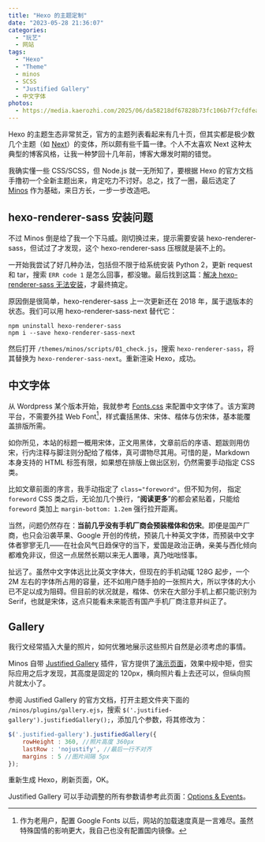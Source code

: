 ```yaml
---
title: "Hexo 的主题定制"
date: "2023-05-28 21:36:07"
categories:
  - "玩艺"
  - 网站
tags:
  - "Hexo"
  - "Theme"
  - minos
  - SCSS
  - "Justified Gallery"
  - 中文字体
photos:
  - https://media.kaerozhi.com/2025/06/da58218df67828b73fc106b7f7cfdfea.webp
---
```

Hexo 的主题生态非常贫乏，官方的主题列表看起来有几十页，但其实都是极少数几个主题（如 [Next](https://theme-next.js.org/)）的变体，所以颇有些千篇一律。个人不太喜欢 Next 这种太典型的博客风格，让我一种梦回十几年前，博客大爆发时期的错觉。

我确实懂一些 CSS/SCSS，但 Node.js 就一无所知了，要根据 Hexo 的官方文档手撸初一个全新主题出来，肯定吃力不讨好。总之，找了一圈，最后选定了 [Minos](http://ppoffice.github.io/hexo-theme-minos/) 作为基础，来日方长，一步一步改造吧。

<!-- more -->

## hexo-renderer-sass 安装问题

不过 Minos 倒是给了我一个下马威。刚切换过来，提示需要安装 hexo-renderer-sass，但试过了才发现，这个 hexo-renderer-sass 压根就是装不上的。

一开始我尝试了好几种办法，包括但不限于给系统安装 Python 2，更新 request 和 tar，搜索 `ERR code 1` 是怎么回事，都没辙。最后找到这篇：[解决 hexo-renderer-sass 无法安装](https://sobaigu.com/hexo-renderer-sass-error.html)，才最终搞定。

原因倒是很简单，hexo-renderer-sass 上一次更新还在 2018 年，属于退版本的状态。我们可以用 hexo-renderer-sass-next 替代它：
```
npm uninstall hexo-renderer-sass  
npm i --save hexo-renderer-sass-next
```
然后打开 `/themes/minos/scripts/01_check.js`，搜索 `hexo-renderer-sass`，将其替换为 `hexo-renderer-sass-next`。重新渲染 Hexo，成功。

## 中文字体

从 Wordpress 某个版本开始，我就参考 [Fonts.css](https://github.com/zenozeng/fonts.css) 来配置中文字体了。该方案跨平台，不需要外挂 Web Font[^1]，样式囊括黑体、宋体、楷体与仿宋体，基本能覆盖排版所需。

如你所见，本站的标题一概用宋体，正文用黑体，文章前后的序语、题跋则用仿宋，行内注释与脚注则分配给了楷体，真可谓物尽其用。可惜的是，Markdown 本身支持的 HTML 标签有限，如果想在排版上做出区别，仍然需要手动指定 CSS 类。

比如文章前面的序言，我手动指定了 `class="foreword"`。但不知为何， 指定 `foreword` CSS 类之后，无论加几个换行，“**阅读更多**”的都会紧贴着，只能给 `foreword` 类加上 `margin-bottom: 1.2em` 强行拉开距离。

[^1]: 作为老用户，配置 Google Fonts 以后，网站的加载速度真是一言难尽。虽然特殊国情的影响更大，我自己也没有配置国内镜像。

当然，问题仍然存在：**当前几乎没有手机厂商会预装楷体和仿宋**。即便是国产厂商，也只会沿袭苹果、Google 开创的传统，预装几十种英文字体，而预装中文字体者寥寥无几——在社会风气日趋保守的当下，爱国是政治正确，亲美与西化倾向都难免非议，但这一点居然长期以来无人置喙，真乃咄咄怪事。

扯远了。虽然中文字体远比比英文字体大，但现在的手机动辄 128G 起步，一个 2M 左右的字体所占用的容量，还不如用户随手拍的一张照片大，所以字体的大小已不足以成为阻碍。但目前的状况就是，楷体、仿宋在大部分手机上都只能识别为 Serif，也就是宋体，这点只能看未来能否有国产手机厂商注意并纠正了。

## Gallery

我行文经常插入大量的照片，如何优雅地展示这些照片自然是必须考虑的事情。

Minos 自带 [Justified Gallery](https://miromannino.github.io/Justified-Gallery/) 插件，官方提供了[演示页面](http://ppoffice.github.io/hexo-theme-minos/Creating-a-Gallery-in-Minos/)，效果中规中矩，但实际应用之后才发现，其高度是固定的 120px，横向照片看上去还可以，但纵向照片就太小了。

参阅 Justified Gallery 的官方文档，打开主题文件夹下面的 `/minos/plugins/gallery.ejs`，搜索 `$('.justified-gallery').justifiedGallery();`，添加几个参数，将其修改为：

```javascript
$('.justified-gallery').justifiedGallery({
	rowHeight : 360, //照片高度 360px
	lastRow : 'nojustify', //最后一行不对齐
	margins : 5 //图片间隔 5px
});
```

重新生成 Hexo，刷新页面，OK。

Justified Gallery 可以手动调整的所有参数请参考此页面：[Options & Events](https://miromannino.github.io/Justified-Gallery/options-and-events/)。